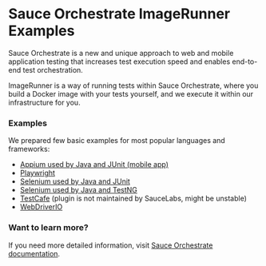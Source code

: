 # Sauce Orchestrate ImageRunner Examples

Sauce Orchestrate is a new and unique approach to web and mobile application testing that increases test execution speed
and enables end-to-end test orchestration.

ImageRunner is a way of running tests within Sauce Orchestrate, where you build a Docker image with your tests yourself,
and we execute it within our infrastructure for you.

### Examples

We prepared few basic examples for most popular languages and frameworks:
 * [Appium used by Java and JUnit (mobile app)](./java-junit-appium)
 * [Playwright](./playwright)
 * [Selenium used by Java and JUnit](./java-junit-selenium)
 * [Selenium used by Java and TestNG](./java-testng-selenium)
 * [TestCafe](./testcafe) (plugin is not maintained by SauceLabs, might be unstable)
 * [WebDriverIO](./webdriverio-desktop-browser)

### Want to learn more?

If you need more detailed information, visit [Sauce Orchestrate documentation](https://docs.saucelabs.com/orchestrate/).
